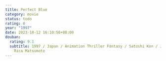 ```yaml
---
title: Perfect Blue
category: movie
status: todo
rating: 0
year: "1997"
date: 2023-10-12 16:10:58+08:00
douban:
  rating: 9.1
  subtitle: 1997 / Japan / Animation Thriller Fantasy / Satoshi Kon / Junko Iwao,
    Rica Matsumoto
---
```



